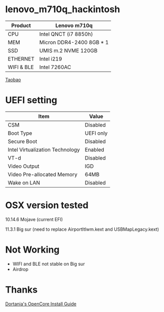 # lenovo_m710q_hackintosh

| Product | Lenovo m710q |
| - | - |
| CPU | Intel QNCT (i7 8850h) |
| MEM | Micron DDR4-2400 8GB * 1 |
| SSD | UMIS m.2 NVME 120GB |
| ETHERNET | Intel i219 |
| WIFI & BLE | Intel 7260AC |


[Taobao](https://item.taobao.com/item.htm?spm=a1z10.3-c-s.w4002-15933205976.15.507e5c73rBskTa&id=629359505141)

# UEFI setting
| Item | Value |
| - | - |
| CSM | Disabled |
| Boot Type | UEFI only |
| Secure Boot | Disabled |
| Intel Virtualization Technology | Enabled |
| VT-d | Disabled |
| Video Output | IGD |
| Video Pre-allocated Memory | 64MB |
| Wake on LAN | Disabled |


# OSX version tested
10.14.6 Mojave (current EFI)

11.3.1 Big sur (need to replace AirportItlwm.kext and USBMapLegacy.kext)

# Not Working
* WIFI and BLE not stable on Big sur
* Airdrop

# Thanks
[Dortania's OpenCore Install Guide](https://dortania.github.io/OpenCore-Install-Guide/)

